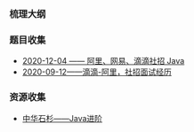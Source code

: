### 梳理大纲



### 题目收集

- [ 2020-12-04 —— 阿里、网易、滴滴社招 Java  ](https://www.nowcoder.com/discuss/575391 )   
- [2020-09-12——滴滴-阿里，社招面试经历](https://www.nowcoder.com/discuss/575391 ) 




### 资源收集

- [中华石杉——Java进阶](https://gitee.com/shishan100/Java-Interview-Advanced) 

